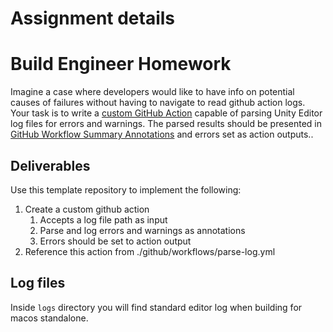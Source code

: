 # **Assignment details**
# Build Engineer Homework

Imagine a case where developers would like to have info on potential causes of failures without having to navigate to read github action logs. Your task is to write a [custom GitHub Action](https://docs.github.com/en/actions/sharing-automations/creating-actions/about-custom-actions) capable of parsing Unity Editor log files for errors and warnings. The parsed results should be presented in [GitHub Workflow Summary Annotations](https://docs.github.com/en/actions/writing-workflows/choosing-what-your-workflow-does/workflow-commands-for-github-actions#example-creating-an-annotation-for-an-error) and errors set as action outputs..


## Deliverables

Use this template repository to implement the following:

1. Create a custom github action
   1. Accepts a log file path as input
   2. Parse and log errors and warnings as annotations
   3. Errors should be set to action output
2. Reference this action from ./github/workflows/parse-log.yml

## Log files
Inside `logs` directory you will find standard editor log when building for macos standalone.
